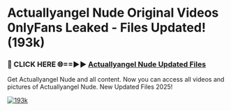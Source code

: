 # Actuallyangel Nude Original Videos 0nlyFans Leaked - Files Updated! (193k)

<h3>🔴 CLICK HERE 🌐==►► <a href="https://tinyurl.com/yrmya6cz" rel="nofollow">Actuallyangel Nude Updated Files</a></h3>

Get Actuallyangel Nude and all content. Now you can access all videos and pictures of Actuallyangel Nude. New Updated Files 2025!

[![193k](https://i.imgur.com/FMdXYCs.gif)](https://tinyurl.com/yrmya6cz)
